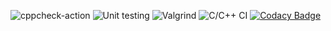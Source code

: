 ![cppcheck-action](https://github.com/99002567/cpp-mini-project/workflows/cppcheck-action/badge.svg)
![Unit testing](https://github.com/99002567/cpp-mini-project/workflows/Unit%20testing/badge.svg)
![Valgrind](https://github.com/99002567/cpp-mini-project/workflows/Valgrind/badge.svg)
![C/C++ CI](https://github.com/99002567/cpp-mini-project/workflows/C/C++%20CI/badge.svg)
[![Codacy Badge](https://app.codacy.com/project/badge/Grade/f43c7dcfa2f944e382ee306b5fd173e9)](https://www.codacy.com?utm_source=github.com&amp;utm_medium=referral&amp;utm_content=99002567/cpp-mini-project&amp;utm_campaign=Badge_Grade)


